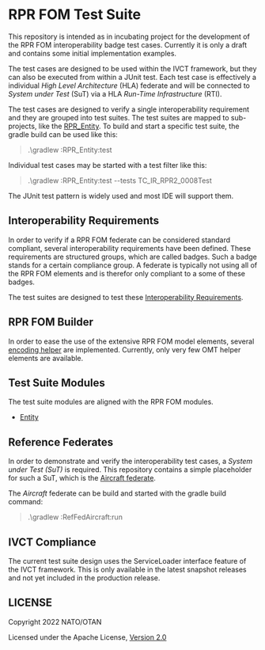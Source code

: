 # RPR FOM Test Suite

This repository is intended as in incubating project for the development of the RPR FOM interoperability badge test cases. Currently it is only a draft and contains some initial implementation examples.

The test cases are designed to be used within the IVCT framework, but they can also be executed from within a JUnit test. Each test case is effectively a individual *High Level Architecture* (HLA) federate and will be connected to *System under Test* (SuT) via a HLA *Run-Time Infrastructure* (RTI).

The test cases are designed to verify a single interoperability requirement and they are grouped into test suites. The test suites are mapped to sub-projects, like the [RPR_Entity](/RPR_Entity/). To build and start a specific test suite, the gradle build can be used like this:

> .\gradlew :RPR_Entity:test

Individual test cases may be started with a test filter like this:

> .\gradlew :RPR_Entity:test --tests TC_IR_RPR2_0008Test

The JUnit test pattern is widely used and most IDE will support them. 

## Interoperability Requirements

In order to verify if a RPR FOM federate can be considered standard compliant, several interoperability requirements have been defined. These requirements are structured groups, which are called badges. Such a badge stands for a certain compliance group. A federate is typically not using all of the RPR FOM elements and is therefor only compliant to a some of these badges.  

The test suites are designed to test these [Interoperability Requirements](docs/src/interoperability-requirements.md).

## RPR FOM Builder

In order to ease the use of the extensive RPR FOM model elements, several [encoding helper](docs/src/rpr-builder-encoding.md) are implemented. Currently, only very few OMT helper elements are available. 

## Test Suite Modules

The test suite modules are aligned with the RPR FOM modules.

- [Entity](docs/src/ts-entity.md)

## Reference Federates

In order to demonstrate and verify the interoperability test cases, a *System under Test (SuT)* is required. This repository contains a simple placeholder for such a SuT, which is the [Aircraft federate](docs/src/rf-aircraft.md). 

The *Aircraft* federate can be build and started with the gradle build command:

> .\gradlew :RefFedAircraft:run

## IVCT Compliance

The current test suite design uses the ServiceLoader interface feature of the IVCT framework. This is only available in the latest snapshot releases and not yet included in the production release. 


## LICENSE

Copyright 2022 NATO/OTAN

Licensed under the Apache License, [Version 2.0](http://www.apache.org/licenses/LICENSE-2.0)
